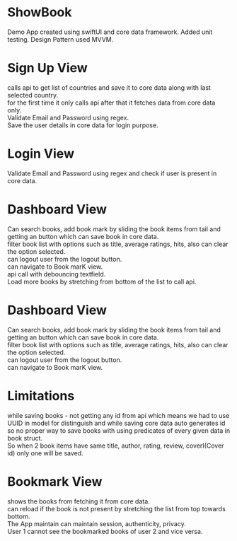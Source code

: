 # ShowBook
Demo App created using swiftUI and core data framework. Added unit testing. Design Pattern used MVVM.

# Sign Up View 
calls api to get list of countries and save it to core data along with last selected country.<br/>
for the first time it only calls api after that it fetches data from core data only.<br/>
Validate Email and Password using regex.<br/>
Save the user details in core data for login purpose.

# Login View 
Validate Email and Password using regex and check if user is present in core data.

# Dashboard View 
Can search books, add book mark by sliding the book items from tail and getting an button which can save book in core data.<br/>
filter book list with options such as title, average ratings, hits, also can clear the option selected.<br/>
can logout user from the logout button.<br/>
can navigate to Book marK view.<br/>
api call with debouncing textfield.<br/>
Load more books by stretching from bottom of the list to call api.

# Dashboard View 
Can search books, add book mark by sliding the book items from tail and getting an button which can save book in core data.<br/>
filter book list with options such as title, average ratings, hits, also can clear the option selected.<br/>
can logout user from the logout button.<br/>
can navigate to Book marK view.

# Limitations 
while saving books - not getting any id from api which means we had to use UUID in model for distinguish and while saving core data auto generates id so no proper way to save books with using predicates of every given data in book struct.<br/>
So when 2 book items have same title, author, rating, review, coverI(Cover id) only one will be saved. 

# Bookmark View 
shows the books from fetching it from core data.<br/>
can reload if the book is not present by stretching the list from top towards bottom.<br/>
The App maintain can maintain session, authenticity, privacy.<br/>
User 1 cannot see the bookmarked books of user 2 and vice versa.


